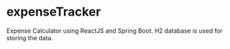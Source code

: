 # expenseTracker
 Expense Calculator using ReactJS and Spring Boot. H2 database is used for storing the data.
